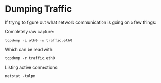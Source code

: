 # Dumping Traffic

If trying to figure out what network communication is going on a few things:

Completely raw capture:

`tcpdump -i eth0 -w traffic.eth0`

Which can be read with:

`tcpdump -r traffic.eth0`

Listing active connections:

`netstat -tulpn`


